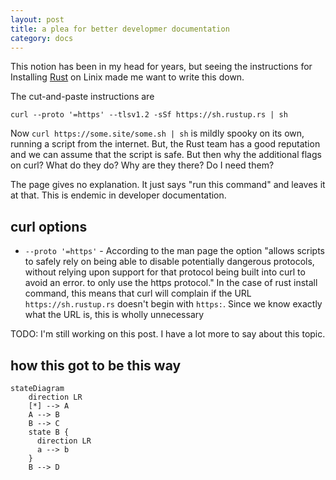 ```yaml
---
layout: post
title: a plea for better developmer documentation
category: docs
---
```


This notion has been in my head for years, but seeing the instructions for
Installing [Rust](https://www.rust-lang.org/tools/install) on Linix made me
want to write this down.

The cut-and-paste instructions are

    curl --proto '=https' --tlsv1.2 -sSf https://sh.rustup.rs | sh

Now `curl https://some.site/some.sh | sh` is mildly spooky on its own,
running a script from the internet. But, the Rust team has a good reputation
and we can assume that the script is safe. But then why the additional
flags on curl? What do they do? Why are they there? Do I need them?

The page gives no explanation. It just says "run this command" and leaves it
at that. This is endemic in developer documentation.

## curl options

- `--proto '=https'` - According to the man page the option "allows scripts to safely
  rely on being able to disable potentially dangerous protocols, without relying upon
  support for that protocol being built into curl to avoid an error. to only use the
  https protocol." In the case of rust install command, this means that curl will
  complain if the URL `https://sh.rustup.rs` doesn't begin with `https:`. Since
  we know exactly what the URL is, this is wholly unnecessary

TODO: I'm still working on this post. I have a lot more to say about this topic.

## how this got to be this way

```mermaid
stateDiagram
    direction LR
    [*] --> A
    A --> B
    B --> C
    state B {
      direction LR
      a --> b
    }
    B --> D
```
